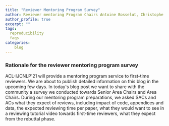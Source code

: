 ```yaml
---
title: "Reviewer Mentoring Program Survey"
author: Reviewer mentoring Program Chairs Antoine Bosselut, Christophe Gravier, Jing Huang
author_profile: true
excerpt: ""
tags:
  reproducibility
  faqs
categories:
    blog
---
```


### Rationale for the reviewer mentoring program survey
ACL-IJCNLP'21 will provide a mentoring program service to first-time reviewers. We are about to publish detailed information on this blog in the upcoming few days. In today's blog post we want to share with the community a survey we conducted towards Senior Area Chairs and Area Chairs. During our mentoring program preparations, we asked SACs and ACs what they expect of reviews, including impact of code, appendices and data, the expected reviewing time per paper, what they would want to see in a reviewing tutorial video towards first-time reviewers, what they expect from the rebuttal phase. 

